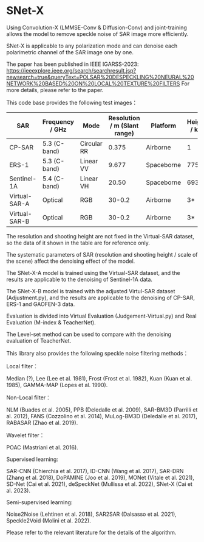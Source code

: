 # SNet-X
Using Convolution-X (LMMSE-Conv & Diffusion-Conv) and joint-training allows the model to remove speckle noise of SAR image more efficiently.

SNet-X is applicable to any polarization mode and can denoise each polarimetric channel of the SAR image one by one.

The paper has been published in IEEE IGARSS-2023:
https://ieeexplore.ieee.org/search/searchresult.jsp?newsearch=true&queryText=POLSAR%20DESPECKLING%20NEURAL%20NETWORK%20BASED%20ON%20LOCAL%20TEXTURE%20FILTERS
For more details, please refer to the paper.

This code base provides the following test images：

|      SAR      | Frequency / GHz |     Mode    | Resolution / m (Slant range) |  Platform  | Height / km |
| ------------- | --------------- | ----------- | ---------------------------- | ---------- | ----------- |
|     CP-SAR    |   5.3 (C-band)  | Circular RR |            0.375             |  Airborne  |      1      |
|     ERS-1     |   5.3 (C-band)  |  Linear VV  |            9.677             | Spaceborne |     775     |
|  Sentinel-1A  |   5.4 (C-band)  |  Linear VH  |            20.50             | Spaceborne |     693     |
| Virtual-SAR-A |     Optical     |     RGB     |            30-0.2            |  Airborne  |      3*     |
| Virtual-SAR-B |     Optical     |     RGB     |            30-0.2            |  Airborne  |      3*     |

The resolution and shooting height are not fixed in the Virtual-SAR dataset, so the data of it shown in the table are for reference only.

The systematic parameters of SAR (resolution and shooting height / scale of the scene) affect the denoising effect of the model.

The SNet-X-A model is trained using the Virtual-SAR dataset, and the results are applicable to the denoising of Sentinel-1A data.

The SNet-X-B model is trained with the adjusted Virtul-SAR dataset (Adjustment.py), and the results are applicable to the denoising of CP-SAR, ERS-1 and GAOFEN-3 data.

Evaluation is divided into Virtual Evaluation (Judgement-Virtual.py) and Real Evaluation (M-index & TeacherNet).

The Level-set method can be used to compare with the denoising evaluation of TeacherNet.

This library also provides the following speckle noise filtering methods：

Local filter：

Median (?), Lee (Lee et al. 1981), Frost (Frost et al. 1982), Kuan (Kuan et al. 1985), GAMMA-MAP (Lopes et al. 1990).

Non-Local filter：

NLM (Buades et al. 2005), PPB (Deledalle et al. 2009), SAR-BM3D (Parrilli et al. 2012), FANS (Cozzolino et al. 2014), MuLog-BM3D (Deledalle et al. 2017), RABASAR (Zhao et al. 2019).

Wavelet filter：

POAC (Mastriani et al. 2016).

Supervised learning:

SAR-CNN (Chierchia et al. 2017), ID-CNN (Wang et al. 2017), SAR-DRN (Zhang et al. 2018), DoPAMINE (Joo et al. 2019), MONet (Vitale et al. 2021), SD-Net (Cai et al. 2021), deSpeckNet (Mullissa et al. 2022), SNet-X (Cai et al. 2023).

Semi-supervised learning:

Noise2Noise (Lehtinen et al. 2018), SAR2SAR (Dalsasso et al. 2021), Speckle2Void (Molini et al. 2022).

Please refer to the relevant literature for the details of the algorithm.
